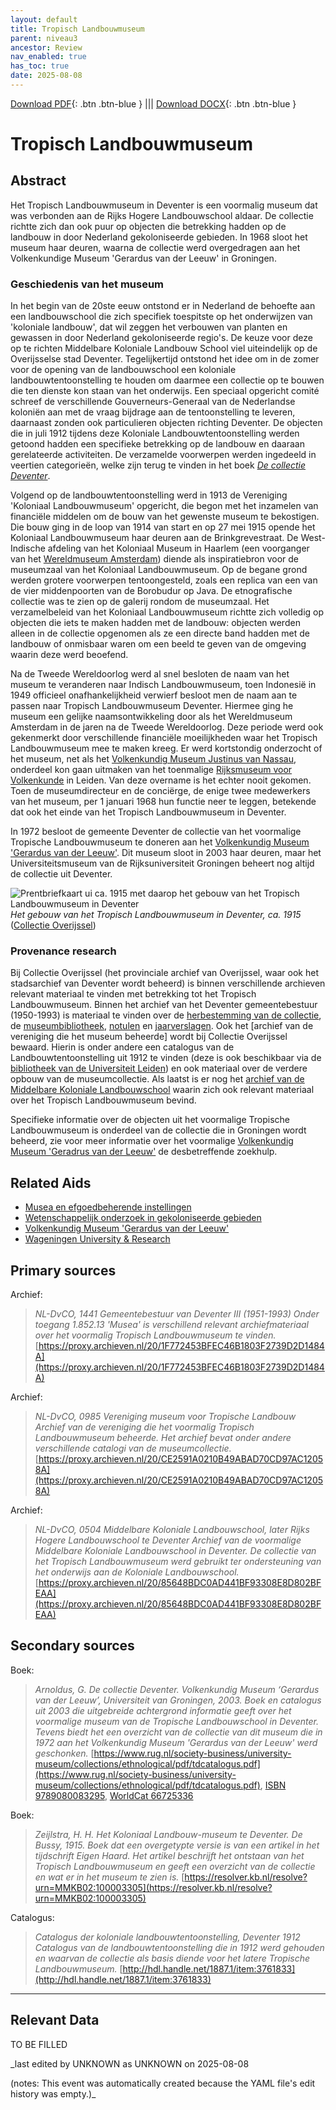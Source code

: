 ```yaml
---
layout: default
title: Tropisch Landbouwmuseum
parent: niveau3
ancestor: Review
nav_enabled: true
has_toc: true
date: 2025-08-08
--- 
```



[Download PDF](https://raw.githubusercontent.com/colonial-heritage/research-guides-dev/refs/heads/main/EXPORTS/review/PDF/niveau3/Dutch/_TropischLandbouwMus.pdf){: .btn .btn-blue } |||    [Download DOCX](https://raw.githubusercontent.com/colonial-heritage/research-guides-dev/refs/heads/main/EXPORTS/review/DOCX/niveau3/Dutch/_TropischLandbouwMus.docx){: .btn .btn-blue }


# Tropisch Landbouwmuseum


## Abstract

Het Tropisch Landbouwmuseum in Deventer is een voormalig museum dat was verbonden aan de Rijks Hogere Landbouwschool aldaar. De collectie richtte zich dan ook puur op objecten die betrekking hadden op de landbouw in door Nederland gekoloniseerde gebieden. In 1968 sloot het museum haar deuren, waarna de collectie werd overgedragen aan het Volkenkundige Museum 'Gerardus van der Leeuw' in Groningen.

### Geschiedenis van het museum

In het begin van de 20ste eeuw ontstond er in Nederland de behoefte aan een landbouwschool die zich specifiek toespitste op het onderwijzen van 'koloniale landbouw', dat wil zeggen het verbouwen van planten en gewassen in door Nederland gekoloniseerde regio's. De keuze voor deze op te richten Middelbare Koloniale Landbouw School viel uiteindelijk op de Overijsselse stad Deventer. Tegelijkertijd ontstond het idee om in de zomer voor de opening van de landbouwschool een koloniale landbouwtentoonstelling te houden om daarmee een collectie op te bouwen die ten dienste kon staan van het onderwijs. Een speciaal opgericht comité schreef de verschillende Gouverneurs-Generaal van de Nederlandse koloniën aan met de vraag bijdrage aan de tentoonstelling te leveren, daarnaast zonden ook particulieren objecten richting Deventer. De objecten die in juli 1912 tijdens deze Koloniale Landbouwtentoonstelling werden getoond hadden een specifieke betrekking op de landbouw en daaraan gerelateerde activiteiten. De verzamelde voorwerpen werden ingedeeld in veertien categorieën, welke zijn terug te vinden in het boek _[De collectie Deventer](https://www.rug.nl/museum/collections/ethnological/colonial-agricultural-museum-deventer)_.

Volgend op de landbouwtentoonstelling werd in 1913 de Vereniging 'Koloniaal Landbouwmuseum' opgericht, die begon met het inzamelen van financiële middelen om de bouw van het gewenste museum te bekostigen. Die bouw ging in de loop van 1914 van start en op 27 mei 1915 opende het Koloniaal Landbouwmuseum haar deuren aan de Brinkgrevestraat. De West-Indische afdeling van het Koloniaal Museum in Haarlem (een voorganger van het [Wereldmuseum Amsterdam](https://app.colonialcollections.nl/nl/research-aids/https%3A%2F%2Fn2t%252Enet%2Fark%3A%2F27023%2Fba9397040f2cf7f618e2180fb6c90208)) diende als inspiratiebron voor de museumzaal van het Koloniaal Landbouwmuseum. Op de begane grond werden grotere voorwerpen tentoongesteld, zoals een replica van een van de vier middenpoorten van de Borobudur op Java. De etnografische collectie was te zien op de galerij rondom de museumzaal. Het verzamelbeleid van het Koloniaal Landbouwmuseum richtte zich volledig op objecten die iets te maken hadden met de landbouw: objecten werden alleen in de collectie opgenomen als ze een directe band hadden met de landbouw of onmisbaar waren om een beeld te geven van de omgeving waarin deze werd beoefend.

Na de Tweede Wereldoorlog werd al snel besloten de naam van het museum te veranderen naar Indisch Landbouwmuseum, toen Indonesië in 1949 officieel onafhankelijkheid verwierf besloot men de naam aan te passen naar Tropisch Landbouwmuseum Deventer. Hiermee ging he museum een gelijke naamsontwikkeling door als het Wereldmuseum Amsterdam in de jaren na de Tweede Wereldoorlog. Deze periode werd ook gekenmerkt door verschillende financiële moeilijkheden waar het Tropisch Landbouwmuseum mee te maken kreeg. Er werd kortstondig onderzocht of het museum, net als het [Volkenkundig Museum Justinus van Nassau](https://app.colonialcollections.nl/nl/research-aids/https%3A%2F%2Fn2t%252Enet%2Fark%3A%2F27023%2F96bbbf3d16181dcb47d3b6d6a5134899), onderdeel kon gaan uitmaken van het toenmalige [Rijksmuseum voor Volkenkunde](https://app.colonialcollections.nl/nl/research-aids/https%3A%2F%2Fn2t%252Enet%2Fark%3A%2F27023%2F77c1a0cf982b33b9e88073c4a704049b) in Leiden. Van deze overname is het echter nooit gekomen. Toen de museumdirecteur en de conciërge, de enige twee medewerkers van het museum, per 1 januari 1968 hun functie neer te leggen, betekende dat ook het einde van het Tropisch Landbouwmuseum in Deventer. 

In 1972 besloot de gemeente Deventer de collectie van het voormalige Tropische Landbouwmuseum te doneren aan het [Volkenkundig Museum 'Gerardus van der Leeuw'](https://app.colonialcollections.nl/nl/research-aids/https%3A%2F%2Fn2t%252Enet%2Fark%3A%2F27023%2Fd40d1b8cb736d6f4e8b697af45a628ee). Dit museum sloot in 2003 haar deuren, maar het Universiteitsmuseum van de Rijksuniversiteit Groningen beheert nog altijd de collectie uit Deventer.

![Prentbriefkaart ui ca. 1915 met daarop het gebouw van het Tropisch Landbouwmuseum in Deventer](https://openatlantis.mijnstadmijndorp.nl/HttpHandler/icoon.ico?icoon=502414248)
_Het gebouw van het Tropisch Landbouwmuseum in Deventer, ca. 1915_ ([Collectie Overijssel](https://proxy.archieven.nl/thumb/45/12905404185651C4E0504C91A4062E7A))

### Provenance research

Bij Collectie Overijssel (het provinciale archief van Overijssel, waar ook het stadsarchief van Deventer wordt beheerd) is binnen verschillende archieven relevant materiaal te vinden met betrekking tot het Tropisch Landbouwmuseum. Binnen het archief van het Deventer gemeentebestuur (1950-1993) is materiaal te vinden over de [herbestemming van de collectie](https://proxy.archieven.nl/20/84381A13E53D42B5A277F2B7F07316BA), de [museumbibliotheek](https://proxy.archieven.nl/20/72731108F93D4D6DA59E653040FCD6CB), [notulen](https://proxy.archieven.nl/20/01D85CD71979494D8BBFB372C3D0FC88) en [jaarverslagen](https://proxy.archieven.nl/20/01D85CD71979494D8BBFB372C3D0FC88). Ook het [archief van de vereniging die het museum beheerde] wordt bij Collectie Overijssel bewaard. Hierin is onder andere een catalogus van de Landbouwtentoonstelling uit 1912 te vinden (deze is ook beschikbaar via de [bibliotheek van de Universiteit Leiden](http://hdl.handle.net/1887.1/item:3761833)) en ook materiaal over de verdere opbouw van de museumcollectie. Als laatst is er nog het [archief van de  Middelbare Koloniale Landbouwschool](https://proxy.archieven.nl/20/85648BDC0AD441BF93308E8D802BFEAA) waarin zich ook relevant materiaal over het Tropisch Landbouwmuseum bevind.

Specifieke informatie over de objecten uit het voormalige Tropische Landbouwmuseum is onderdeel van de collectie die in Groningen wordt beheerd, zie voor meer informatie over het voormalige [Volkenkundig Museum 'Geradrus van der Leeuw'](https://app.colonialcollections.nl/nl/research-aids/https%3A%2F%2Fn2t%252Enet%2Fark%3A%2F27023%2Fd40d1b8cb736d6f4e8b697af45a628ee) de desbetreffende zoekhulp. 


## Related Aids

 - [Musea en efgoedbeherende instellingen](niveau2/Dutch/Museum_20250113.yml)  
 - [Wetenschappelijk onderzoek in gekoloniseerde gebieden](niveau2/Dutch/Science_20240814.yml)  
 - [Volkenkundig Museum 'Gerardus van der Leeuw'](niveau3/Dutch/GerardusLeeuw_20250513.yml)  
 - [Wageningen University & Research](niveau3/Dutch/WageningenUniversity_20240327.yml)  

## Primary sources

Archief:
  > *NL-DvCO, 1441 Gemeentebestuur van Deventer III (1951-1993)*
  > _Onder toegang 1.852.13 'Musea' is verschillend relevant archiefmateriaal over het voormalig Tropisch Landbouwmuseum te vinden._
  > [https://proxy.archieven.nl/20/1F772453BFEC46B1803F2739D2D1484A](https://proxy.archieven.nl/20/1F772453BFEC46B1803F2739D2D1484A)

Archief:
  > *NL-DvCO, 0985 Vereniging museum voor Tropische Landbouw*
  > _Archief van de vereniging die het voormalig Tropisch Landbouwmuseum beheerde. Het archief bevat onder andere verschillende catalogi van de museumcollectie._
  > [https://proxy.archieven.nl/20/CE2591A0210B49ABAD70CD97AC12058A](https://proxy.archieven.nl/20/CE2591A0210B49ABAD70CD97AC12058A)

Archief:
  > *NL-DvCO, 0504 Middelbare Koloniale Landbouwschool, later Rijks Hogere Landbouwschool te Deventer*
  > _Archief van de voormalige Middelbare Koloniale Landbouwschool in Deventer. De collectie van het Tropisch Landbouwmuseum werd gebruikt ter ondersteuning van het onderwijs aan de Koloniale Landbouwschool._
  > [https://proxy.archieven.nl/20/85648BDC0AD441BF93308E8D802BFEAA](https://proxy.archieven.nl/20/85648BDC0AD441BF93308E8D802BFEAA)

## Secondary sources

Boek:
  > *Arnoldus, G. De collectie Deventer. Volkenkundig Museum ‘Gerardus van der Leeuw’, Universiteit van Groningen, 2003.*
  > _Boek en catalogus uit 2003 die uitgebreide achtergrond informatie geeft over het voormalige museum van de Tropische Landbouwschool in Deventer. Tevens biedt het een overzicht van de collectie van dit museum die in 1972 aan het Volkenkundig Museum 'Gerardus van der Leeuw' werd geschonken._
  > [https://www.rug.nl/society-business/university-museum/collections/ethnological/pdf/tdcatalogus.pdf](https://www.rug.nl/society-business/university-museum/collections/ethnological/pdf/tdcatalogus.pdf), [ISBN 9789080083295](https://isbnsearch.org/isbn/9789080083295), [WorldCat 66725336](https://search.worldcat.org/title/66725336)

Boek:
  > *Zeijlstra, H. H. Het Koloniaal Landbouw-museum te Deventer. De Bussy, 1915.*
  > _Boek dat een overgetypte versie is van een artikel in het tijdschrift Eigen Haard. Het artikel beschrijft het ontstaan van het Tropisch Landbouwmuseum en geeft een overzicht van de collectie en wat er in het museum te zien is._
  > [https://resolver.kb.nl/resolve?urn=MMKB02:100003305](https://resolver.kb.nl/resolve?urn=MMKB02:100003305)

Catalogus:
  > *Catalogus der koloniale landbouwtentoonstelling, Deventer 1912*
  > _Catalogus van de landbouwtentoonstelling die in 1912 werd gehouden en waarvan de collectie als basis diende voor het latere Tropische Landbouwmuseum._
  > [http://hdl.handle.net/1887.1/item:3761833](http://hdl.handle.net/1887.1/item:3761833)



---
## Relevant Data 
TO BE FILLED

_last edited by UNKNOWN as UNKNOWN on 2025-08-08

(notes: This event was automatically created because the YAML file's edit history was empty.)_
        